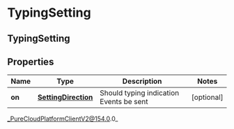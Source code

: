 # TypingSetting

## TypingSetting

## Properties

|Name | Type | Description | Notes|
|------------ | ------------- | ------------- | -------------|
| **on** | [**SettingDirection**](SettingDirection) | Should typing indication Events be sent | [optional] |



_PureCloudPlatformClientV2@154.0.0_
